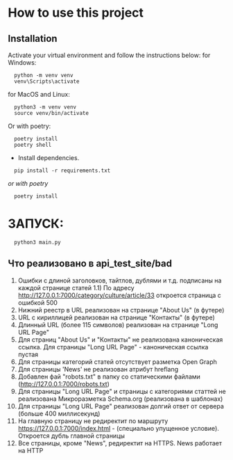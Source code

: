 # How to use this project


## Installation

Activate your virtual environment and follow the instructions below:
for Windows:
```Shell
  python -m venv venv
  venv\Scripts\activate
```
for MacOS and Linux:
```Shell
  python3 -m venv venv
  source venv/bin/activate
```
Or with poetry:
```Shell
  poetry install
  poetry shell
```

- Install dependencies.
```Shell
  pip install -r requirements.txt
```
*or with poetry*
```Shell
  poetry install
```

# ЗАПУСК:
```Shell
  python3 main.py
  ```



## Что реализовано в api_test_site/bad
1) Ошибки с длиной заголовков, тайтлов, дублями и т.д. подписаны на каждой странице статей
    1.1) По адресу http://127.0.0.1:7000/category/culture/article/33 откроется страница с ошибкой 500
2) Нижний реестр в URL реализован на странице "About Us" (в футере)
3) URL с кириллицей реализован на странице "Контакты" (в футере)
4) Длинный URL (более 115 символов) реализован на странице "Long URL Page"
5) Для страниц "About Us" и "Контакты" не реализована каноническая ссылка. Для страницы "Long URL Page" - каноническая ссылка пустая
6) Для страницы категорий статей отсутствует разметка Open Graph
7) Для страницы 'News' не реализован атрибут hreflang
8) Добавлен фай "robots.txt" в папку со статическими файлами (http://127.0.0.1:7000/robots.txt)
9) Для страницы "Long URL Page" и страницы с категориями статтей не реализована Микроразметка Schema.org (реализована в шаблонах)
10) Для страницы "Long URL Page" реализован долгий ответ от сервера (больше 400 миллисекунд)
11) На главную страницу не редиректит по маршруту https://127.0.0.1:7000/index.html - (специально упущенное условие). Откроется дубль главной страницы
12) Все страницы, кроме "News", редиректит на HTTPS. News работает на HTTP